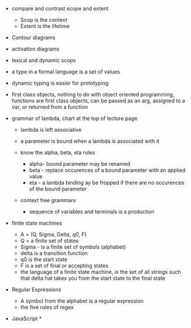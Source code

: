 * compare and contrast scope and extent
    * Scop is the context
    * Extent is the lifetime

* Contour diagrams

* activation diagrams

* lexical and dynamic scops

* a type in a formal language is a set of values

* dynamic typing is easier for prototyping
* first class objects, nothing to do with object oriented programming, functions are first class objects, can be passed as an arg, assigned to a var, or returned from a function

* grammar of lambda, chart at the top of lecture page 
    * lambda is left associative
    * a parameter is bound when a lambda is associated with it
    * know the alpha, beta, eta rules
        * alpha- bound parameter may be renamed
        * beta - replace occurences of a bound parameter with an applied value
        * eta - a lambda binding ay be fropped if there are no occurences of the bound parameter
    * context free grammars

        * sequence of variables and terminals is a production


* finite state machines
    * A = (Q, Sigma, Delta, q0, F)
    * Q = a finite set of states
    * Sigma - is a finite set of symbols (alphabet)
    * delta is a transition function
    * q0 is the start state
    * F is a set of final or accepting states
    * the language of a finite state machine, is the set of all strings such that delta hat takes you from the start state to the final state
* Regular Expressions
    * A symbol from the alphabet is a regular expression
    * the five rules of regex

* JavaScript
    * 
    